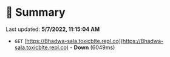 # 📖 Summary
Last updated: **5/7/2022, 11:15:04 AM**

- `GET` [https://Bhadwa-sala.toxicblte.repl.co](https://Bhadwa-sala.toxicblte.repl.co) - **Down** (6049ms)
